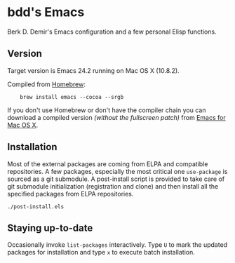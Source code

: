 # bdd's Emacs #

Berk D. Demir's Emacs configuration and a few personal Elisp functions.


## Version ##

Target version is Emacs 24.2 running on Mac OS X (10.8.2).

Compiled from [Homebrew](http://mxcl.github.com/homebrew/):

        brew install emacs --cocoa --srgb

If you don't use Homebrew or don't have the compiler chain you can download
a compiled version *(without the fullscreen patch)* from
[Emacs for Mac OS X](http://www.emacsformacosx.com).


## Installation ##

Most of the external packages are coming from ELPA and compatible repositories.
A few packages, especially the most critical one `use-package` is sourced as a
git submodule.  A post-install script is provided to take care of git submodule
initialization (registration and clone) and then install all the specified
packages from ELPA repositories.

    ./post-install.els


## Staying up-to-date ##

Occasionally invoke `list-packages` interactively.
Type `U` to mark the updated packages for installation and type `x` to execute
batch installation.

